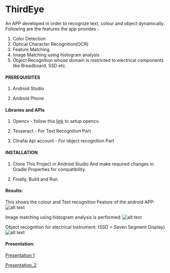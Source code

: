 # ThirdEye

An APP developed in order to recognize text, colour and object dynamically.
Following are the features the app provides :
1. Color Detection
2. Optical Character Recognition(OCR)
3. Feature Matching
4. Image Matching using histogram analysis
5. Object Recognition whose domain is restricted to electrical components like Breadboard, SSD etc.

#### PREREQUISITES 

1. Android Studio

2. Android Phone

#### Libraries and APIs

1. Opencv - follow this [link](http://stackoverflow.com/questions/27406303/opencv-in-android-studio) to setup opencv.

2. Tesseract - For Text Recognition Part

3. Clirafai Api account - For object recognition Part

#### INSTALLATION

1. Clone This Project in Android Studio And make required changes in Gradle Properties for compatibility.

2. Finally, Build and Run.

#### Results:
This shows the colour and Text recognition Feature of the android APP:
![alt text](https://github.com/Ayush-IITP/ThirdEye/blob/master/Screenshot%20from%202019-01-26%2016-10-40.png)

Image matching using histogram analysis is performed:
![alt text](https://github.com/Ayush-IITP/ThirdEye/blob/master/Screenshot%20from%202019-01-26%2016-10-49.png)

Object recognition for electrical Instrument: (SSD = Seven Segment Display)
![alt text](https://github.com/Ayush-IITP/ThirdEye/blob/master/Screenshot%20from%202019-01-26%2016-10-54.png)

#### Presentation:
[Presentation 1](https://github.com/Ayush-IITP/ThirdEye/blob/master/OBJECT%20RECOGNITION.pptx)

[Presentation_2](https://github.com/Ayush-IITP/ThirdEye/blob/master/Group8_presentation.pptx)
